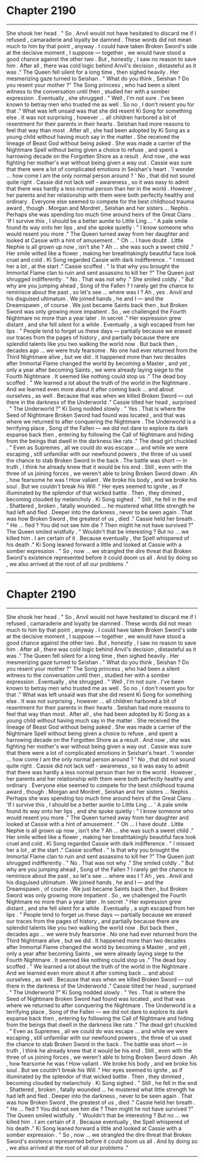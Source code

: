 
# Chapter 2190


---

She shook her head .
" So , Anvil would not have hesitated to discard me if I refused , camaraderie and loyalty be damned . These words did not mean much to him by that point , anyway . I could have taken Broken Sword's side at the decisive moment , I suppose — together , we would have stood a good chance against the other two . But , honestly , I saw no reason to save him . After all , there was cold logic behind Anvil's decision , distasteful as it was ." The Queen fell silent for a long time , then sighed heavily . Her mesmerizing gaze turned to Seishan .
" What do you think , Seishan ? Do you resent your mother ?"
The Song princess , who had been a silent witness to the conversation until then , studied her with a somber expression . Eventually , she shrugged . " Well , I'm not sure . I've been known to betray men who trusted me as well . So no , I don't resent you for that ."
What was left unsaid was that she did resent Ki Song for something else . It was not surprising , however … all children harbored a bit of resentment for their parents in their hearts . Seishan had more reasons to feel that way than most . After all , she had been adopted by Ki Song as a young child without having much say in the matter . She received the lineage of Beast God without being asked . She was made a carrier of the Nightmare Spell without being given a choice to refuse , and spent a harrowing decade on the Forgotten Shore as a result .
And now , she was fighting her mother's war without being given a way out . Cassie was sure that there were a lot of complicated emotions in Seishan's heart . 'I wonder … how come I am the only normal person around ? '
No , that did not sound quite right .
Cassie did not lack self - awareness , so it was easy to admit that there was hardly a less normal person than her in the world . However , her parents and her relationship with them were both perfectly healthy and ordinary . Everyone else seemed to compete for the best childhood trauma award , though . Morgan and Mordret , Seishan and her sisters … Nephis .
Perhaps she was spending too much time around heirs of the Great Clans . 'If I survive this , I should be a better auntie to Little Ling … '
A pale smile found its way onto her lips , and she spoke quietly : " I know someone who would resent you more ."
The Queen turned away from her daughter and looked at Cassie with a hint of amusement . " Oh … I have doubt . Little Nephie is all grown up now , isn't she ? Ah … she was such a sweet child ." Her smile wilted like a flower , making her breathtakingly beautiful face look cruel and cold . Ki Song regarded Cassie with dark indifference .
" I missed her a lot , at the start ."
Cassie scoffed . " Is that why you brought the Immortal Flame clan to ruin and sent assassins to kill her ?"
The Queen just shrugged indifferently . " No . That was not why ."
She smiled coldly . " But why are you jumping ahead , Song of the Fallen ? I rarely get the chance to reminisce about the past , so let's see … where was I ? Ah , yes . Anvil and his disguised ultimatum . We joined hands , he and I — and the Dreamspawn , of course . We just became Saints back then , but Broken Sword was only growing more impatient . So , we challenged the Fourth Nightmare no more than a year later . In secret ."
Her expression grew distant , and she fell silent for a while . Eventually , a sigh escaped from her lips . " People tend to forget us these days — partially because we erased our traces from the pages of history , and partially because there are splendid talents like you two walking the world now . But back then , decades ago … we were truly fearsome . No one had ever returned from the Third Nightmare alive , but we did . It happened more than two decades after Immortal Flame changed the world by becoming a Master , and yet , only a year after becoming Saints , we were already laying siege to the Fourth Nightmare . It seemed like nothing could stop us ."
The dead boy scoffed . " We learned a lot about the truth of the world in the Nightmare . And we learned even more about it after coming back … and about ourselves , as well . Because that was when we killed Broken Sword — out there in the darkness of the Underworld ."
Cassie tilted her head , surprised . " The Underworld ?"
Ki Song nodded slowly . " Yes . That is where the Seed of Nightmare Broken Sword had found was located , and that was where we returned to after conquering the Nightmare . The Underworld is a terrifying place , Song of the Fallen — we did not dare to explore its dark expanse back then , entering by following the Call of Nightmare and hiding from the beings that dwell in the darkness like rats ."
The dead girl chuckled .
" Even as Supremes , all we could do was escape … and while we were escaping , still unfamiliar with our newfound powers , the three of us used the chance to stab Broken Sword in the back . The battle was short — in truth , I think he already knew that it would be his end . Still , even with the three of us joining forces , we weren't able to bring Broken Sword down . Ah , how fearsome he was ! How valiant . We broke his body , and we broke his soul . But we couldn't break his Will ."
Her eyes seemed to ignite , as if illuminated by the splendor of that wicked battle . Then , they dimmed , becoming clouded by melancholy . Ki Song sighed . " Still , he fell in the end . Shattered , broken , fatally wounded … he mustered what little strength he had left and fled . Deeper into the darkness , never to be seen again . That was how Broken Sword , the greatest of us , died ."
Cassie held her breath . " He … fled ? You did not see him die ? Then might he not have survived ?"
The Queen smiled wistfully .
" Wouldn't that be interesting ? But no … we killed him . I am certain of it . Because eventually , the Spell whispered of his death ."
Ki Song leaned forward a little and looked at Cassie with a somber expression . " So , now … we strangled the dire threat that Broken Sword's existence represented before it could doom us all . And by doing so , we also arrived at the root of all our problems ."

---


# Chapter 2190


---

She shook her head .
" So , Anvil would not have hesitated to discard me if I refused , camaraderie and loyalty be damned . These words did not mean much to him by that point , anyway . I could have taken Broken Sword's side at the decisive moment , I suppose — together , we would have stood a good chance against the other two . But , honestly , I saw no reason to save him . After all , there was cold logic behind Anvil's decision , distasteful as it was ." The Queen fell silent for a long time , then sighed heavily . Her mesmerizing gaze turned to Seishan .
" What do you think , Seishan ? Do you resent your mother ?"
The Song princess , who had been a silent witness to the conversation until then , studied her with a somber expression . Eventually , she shrugged . " Well , I'm not sure . I've been known to betray men who trusted me as well . So no , I don't resent you for that ."
What was left unsaid was that she did resent Ki Song for something else . It was not surprising , however … all children harbored a bit of resentment for their parents in their hearts . Seishan had more reasons to feel that way than most . After all , she had been adopted by Ki Song as a young child without having much say in the matter . She received the lineage of Beast God without being asked . She was made a carrier of the Nightmare Spell without being given a choice to refuse , and spent a harrowing decade on the Forgotten Shore as a result .
And now , she was fighting her mother's war without being given a way out . Cassie was sure that there were a lot of complicated emotions in Seishan's heart . 'I wonder … how come I am the only normal person around ? '
No , that did not sound quite right .
Cassie did not lack self - awareness , so it was easy to admit that there was hardly a less normal person than her in the world . However , her parents and her relationship with them were both perfectly healthy and ordinary . Everyone else seemed to compete for the best childhood trauma award , though . Morgan and Mordret , Seishan and her sisters … Nephis .
Perhaps she was spending too much time around heirs of the Great Clans . 'If I survive this , I should be a better auntie to Little Ling … '
A pale smile found its way onto her lips , and she spoke quietly : " I know someone who would resent you more ."
The Queen turned away from her daughter and looked at Cassie with a hint of amusement . " Oh … I have doubt . Little Nephie is all grown up now , isn't she ? Ah … she was such a sweet child ." Her smile wilted like a flower , making her breathtakingly beautiful face look cruel and cold . Ki Song regarded Cassie with dark indifference .
" I missed her a lot , at the start ."
Cassie scoffed . " Is that why you brought the Immortal Flame clan to ruin and sent assassins to kill her ?"
The Queen just shrugged indifferently . " No . That was not why ."
She smiled coldly . " But why are you jumping ahead , Song of the Fallen ? I rarely get the chance to reminisce about the past , so let's see … where was I ? Ah , yes . Anvil and his disguised ultimatum . We joined hands , he and I — and the Dreamspawn , of course . We just became Saints back then , but Broken Sword was only growing more impatient . So , we challenged the Fourth Nightmare no more than a year later . In secret ."
Her expression grew distant , and she fell silent for a while . Eventually , a sigh escaped from her lips . " People tend to forget us these days — partially because we erased our traces from the pages of history , and partially because there are splendid talents like you two walking the world now . But back then , decades ago … we were truly fearsome . No one had ever returned from the Third Nightmare alive , but we did . It happened more than two decades after Immortal Flame changed the world by becoming a Master , and yet , only a year after becoming Saints , we were already laying siege to the Fourth Nightmare . It seemed like nothing could stop us ."
The dead boy scoffed . " We learned a lot about the truth of the world in the Nightmare . And we learned even more about it after coming back … and about ourselves , as well . Because that was when we killed Broken Sword — out there in the darkness of the Underworld ."
Cassie tilted her head , surprised . " The Underworld ?"
Ki Song nodded slowly . " Yes . That is where the Seed of Nightmare Broken Sword had found was located , and that was where we returned to after conquering the Nightmare . The Underworld is a terrifying place , Song of the Fallen — we did not dare to explore its dark expanse back then , entering by following the Call of Nightmare and hiding from the beings that dwell in the darkness like rats ."
The dead girl chuckled .
" Even as Supremes , all we could do was escape … and while we were escaping , still unfamiliar with our newfound powers , the three of us used the chance to stab Broken Sword in the back . The battle was short — in truth , I think he already knew that it would be his end . Still , even with the three of us joining forces , we weren't able to bring Broken Sword down . Ah , how fearsome he was ! How valiant . We broke his body , and we broke his soul . But we couldn't break his Will ."
Her eyes seemed to ignite , as if illuminated by the splendor of that wicked battle . Then , they dimmed , becoming clouded by melancholy . Ki Song sighed . " Still , he fell in the end . Shattered , broken , fatally wounded … he mustered what little strength he had left and fled . Deeper into the darkness , never to be seen again . That was how Broken Sword , the greatest of us , died ."
Cassie held her breath . " He … fled ? You did not see him die ? Then might he not have survived ?"
The Queen smiled wistfully .
" Wouldn't that be interesting ? But no … we killed him . I am certain of it . Because eventually , the Spell whispered of his death ."
Ki Song leaned forward a little and looked at Cassie with a somber expression . " So , now … we strangled the dire threat that Broken Sword's existence represented before it could doom us all . And by doing so , we also arrived at the root of all our problems ."

---


